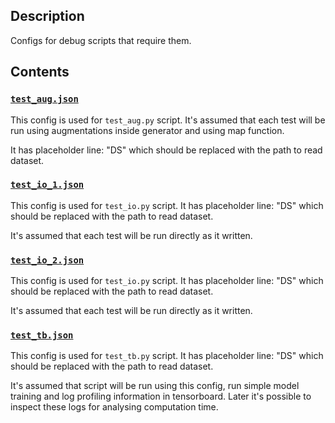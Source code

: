 ## Description

Configs for debug scripts that require them.

## Contents

### [`test_aug.json`](test_aug.json)

This config is used for `test_aug.py` script. It's assumed that each test will
be run using augmentations inside generator and using map function.

It has placeholder line: "DS" which should be replaced with the path to read dataset.

### [`test_io_1.json`](test_io_1.json)

This config is used for `test_io.py` script. It has placeholder line: "DS" which
should be replaced with the path to read dataset.

It's assumed that each test will be run directly as it written.

### [`test_io_2.json`](test_io_2.json)

This config is used for `test_io.py` script. It has placeholder line: "DS" which
should be replaced with the path to read dataset.

It's assumed that each test will be run directly as it written.

### [`test_tb.json`](test_tb.json)

This config is used for `test_tb.py` script. It has placeholder line: "DS" which
should be replaced with the path to read dataset.

It's assumed that script will be run using this config, run simple model training
and log profiling information in tensorboard. Later it's possible to inspect
these logs for analysing computation time.